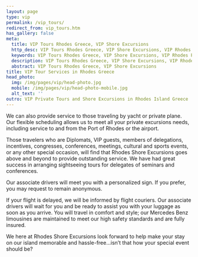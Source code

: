 ```yaml
---
layout: page
type: vip
permalink: /vip_tours/
redirect_from: vip_tours.htm
has_gallery: false
meta:
  title: VIP Tours Rhodes Greece, VIP Shore Excursions
  http_desc: VIP Tours Rhodes Greece, VIP Shore Excursions, VIP Rhodes Private Tours, Taxi Tours, VIP Tour Services
  keywords: VIP Tours Rhodes Greece, VIP Shore Excursions, VIP Rhodes Private Tours, Taxi Tours, VIP Tour Services
  description: VIP Tours Rhodes Greece, VIP Shore Excursions, VIP Rhodes Private Tours, Taxi Tours, VIP Tour Services
  abstract: VIP Tours Rhodes Greece, VIP Shore Excursions
title: VIP Tour Services in Rhodes Greece
head_photo:
  img: /img/pages/vip/head-photo.jpg
  mobile: /img/pages/vip/head-photo-mobile.jpg
  alt_text: ''
outro: VIP Private Tours and Shore Excursions in Rhodes Island Greece
---
```

We can also provide service to those traveling by yacht or private plane. Our flexible scheduling allows us to meet all your private excursions needs, including service to and from the Port of Rhodes or the airport.

Those travelers who are Diplomats, VIP guests, members of delegations, incentives, congresses, conferences, meetings, cultural and sports events, or any other special occasion, will find that Rhodes Shore Excursions goes above and beyond to provide outstanding service. We have had great success in arranging sightseeing tours for delegates of seminars and conferences.

Our associate drivers will meet you with a personalized sign. If you prefer, you may request to remain anonymous.

If your flight is delayed, we will be informed by flight couriers. Our associate drivers will wait for you and be ready to assist you with your luggage as soon as you arrive. You will travel in comfort and style; our Mercedes Benz limousines are maintained to meet our high safety standards and are fully insured.

We here at Rhodes Shore Excursions look forward to help make your stay on our island memorable and hassle-free…isn’t that how your special event should be?
